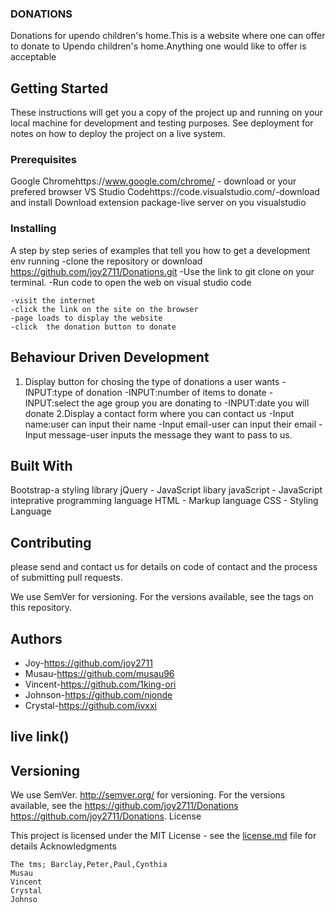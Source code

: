 
### DONATIONS
Donations for upendo children's home.This is a website where one can offer to donate to Upendo children's home.Anything one would like to offer is acceptable
## Getting Started

These instructions will get you a copy of the project up and running on your local machine for development and testing purposes. See deployment for notes on how to deploy the project on a live system.

### Prerequisites

Google Chromehttps://www.google.com/chrome/ - download or your prefered browser
VS Studio Codehttps://code.visualstudio.com/-download and install
Download extension package-live server on you visualstudio


### Installing

A step by step series of examples that tell you how to get a development env running
-clone the repository or download https://github.com/joy2711/Donations.git
-Use the link to git clone on your terminal.
-Run code to open the web on visual studio code 
```
-visit the internet
-click the link on the site on the browser
-page loads to display the website
-click  the donation button to donate
```
## Behaviour Driven Development
1. Display button for chosing the type of donations a user wants
 -INPUT:type of donation
 -INPUT:number of items to donate
 -INPUT:select the age group you are donating to
 -INPUT:date you will donate
2.Display a contact form where you  can contact us
 -Input name:user can input their name
 -Input email-user can input their email 
 -Input message-user inputs the message they want to pass to us.
## Built With

    
Bootstrap-a styling library
jQuery - JavaScript libary
javaScript - JavaScript inteprative programming language
HTML - Markup language
CSS - Styling Language

## Contributing

please send and contact us for details on code of contact and the process of submitting pull requests. 

We use SemVer for versioning. For the versions available, see the tags on this repository.
## Authors

* Joy-https://github.com/joy2711
* Musau-https://github.com/musau96
* Vincent-https://github.com/1king-ori
* Johnson-https://github.com/njonde
* Crystal-https://github.com/ivxxi
## live link()

## Versioning

We use SemVer. http://semver.org/ for versioning. For the versions available, see the https://github.com/joy2711/Donations https://github.com/joy2711/Donations. 
License

This project is licensed under the MIT License - see the [license.md](license.md) file for details
Acknowledgments

    The tms; Barclay,Peter,Paul,Cynthia
    Musau
    Vincent
    Crystal
    Johnso
